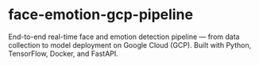 # face-emotion-gcp-pipeline
End-to-end real-time face and emotion detection pipeline — from data collection to model deployment on Google Cloud (GCP). Built with Python, TensorFlow, Docker, and FastAPI.
